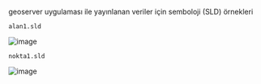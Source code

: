 geoserver uygulaması ile yayınlanan veriler için semboloji (SLD) örnekleri

    alan1.sld
   ![image](https://user-images.githubusercontent.com/95212909/161381833-19148ca8-74bd-47f7-be9d-dc4a969b882b.png)
          
    nokta1.sld
   ![image](https://user-images.githubusercontent.com/95212909/161382078-455ad269-8650-417a-8ad2-7d7fe7488e54.png)
